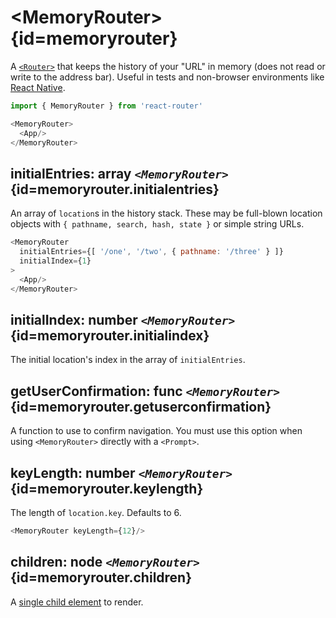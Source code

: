 # &lt;MemoryRouter> {id=memoryrouter}

A [`<Router>`](#router) that keeps the history of your "URL" in memory (does not read or write to the address bar). Useful in tests and non-browser environments like [React Native](https://facebook.github.io/react-native/).

```js
import { MemoryRouter } from 'react-router'

<MemoryRouter>
  <App/>
</MemoryRouter>
```

## initialEntries: array _`<MemoryRouter>`_ {id=memoryrouter.initialentries}

An array of `location`s in the history stack. These may be full-blown location objects with `{ pathname, search, hash, state }` or simple string URLs.

```js
<MemoryRouter
  initialEntries={[ '/one', '/two', { pathname: '/three' } ]}
  initialIndex={1}
>
  <App/>
</MemoryRouter>
```

## initialIndex: number _`<MemoryRouter>`_ {id=memoryrouter.initialindex}

The initial location's index in the array of `initialEntries`.

## getUserConfirmation: func _`<MemoryRouter>`_ {id=memoryrouter.getuserconfirmation}

A function to use to confirm navigation. You must use this option when using `<MemoryRouter>` directly with a `<Prompt>`.

## keyLength: number _`<MemoryRouter>`_ {id=memoryrouter.keylength}

The length of `location.key`. Defaults to 6.

```js
<MemoryRouter keyLength={12}/>
```

## children: node _`<MemoryRouter>`_ {id=memoryrouter.children}

A [single child element](https://facebook.github.io/react/docs/react-api.html#react.children.only) to render.
